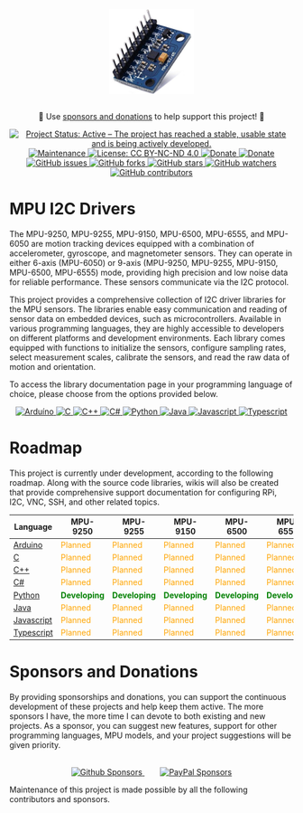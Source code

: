 <div align="center">

<a href="https://github.com/jefmenegazzo/mpu-i2c-drivers">
    <img
    src="https://raw.githubusercontent.com/jefmenegazzo/mpu-i2c-drivers/master/img/mpu.jpg"
    alt="MPU"
    height="150"
    align="center"
    />
</a>

<div>
<br />

<!-- 🙌 Use [sponsors and donations](#Sponsors-and-Donations) to help support this project! 🙌 -->

🙌 Use <a href="#Sponsors-and-Donations">sponsors and donations</a> to help support this project! 🙌

<!-- <br /> -->
</div>

<!-- [![Project Status: Active – The project has reached a stable, usable state and is being actively developed.](https://img.shields.io/badge/Project_Status-Active-green?style=flat-square&color=success)](https://github.com/jefmenegazzo/mpu-i2c-drivers)
[![Maintenance](https://img.shields.io/badge/Maintained%3F-Yes-green.svg?style=flat-square&color=success)](https://github.com/jefmenegazzo/mpu-i2c-drivers)
[![License: CC BY-NC-ND 4.0](https://img.shields.io/badge/License-MIT-lightgrey.svg?style=flat-square&color=success)](LICENSE.txt)
[![Donate](https://img.shields.io/badge/Donate-PayPal-success.svg?style=flat-square)](https://www.paypal.com/donate/?hosted_button_id=QA7BLD3X842W6)
[![Donate](https://img.shields.io/badge/Donate-Github-success.svg?style=flat-square)](https://github.com/sponsors/jefmenegazzo)

[![GitHub issues](https://img.shields.io/github/issues/jefmenegazzo/mpu-i2c-drivers?style=flat-square&color=blue)](https://github.com/jefmenegazzo/mpu-i2c-drivers/issues)
[![GitHub forks](https://img.shields.io/github/forks/jefmenegazzo/mpu-i2c-drivers?style=flat-square&color=blue)](https://github.com/jefmenegazzo/mpu-i2c-drivers/network/members)
[![GitHub stars](https://img.shields.io/github/stars/jefmenegazzo/mpu-i2c-drivers?style=flat-square&color=blue)](https://github.com/jefmenegazzo/mpu-i2c-drivers/stargazers)
[![GitHub watchers](https://img.shields.io/github/watchers/jefmenegazzo/mpu-i2c-drivers?style=flat-square&color=blue)](https://github.com/jefmenegazzo/mpu-i2c-drivers/watchers)
[![GitHub contributors](https://img.shields.io/github/contributors/jefmenegazzo/mpu-i2c-drivers?style=flat-square&color=blue)](https://github.com/jefmenegazzo/mpu-i2c-drivers/graphs/contributors/) -->

<a href="https://github.com/jefmenegazzo/mpu-i2c-drivers">
    <img src="https://img.shields.io/badge/Project_Status-Active-green?style=flat-square&color=success" alt="Project Status: Active – The project has reached a stable, usable state and is being actively developed."/>
</a>
<a href="https://github.com/jefmenegazzo/mpu-i2c-drivers">
    <img src="https://img.shields.io/badge/Maintained%3F-Yes-green.svg?style=flat-square&color=success" alt="Maintenance"/>
</a>
<a href="#LICENSE.txt">
    <img src="https://img.shields.io/badge/License-MIT-lightgrey.svg?style=flat-square&color=success" alt="License: CC BY-NC-ND 4.0"/>
</a>
<a href="https://www.paypal.com/donate/?hosted_button_id=QA7BLD3X842W6">
    <img src="https://img.shields.io/badge/Donate-PayPal-success.svg?style=flat-square" alt="Donate"/>
</a>
<a href="https://github.com/sponsors/jefmenegazzo">
    <img src="https://img.shields.io/badge/Donate-Github-success.svg?style=flat-square" alt="Donate"/>
</a>

<a href="https://github.com/jefmenegazzo/mpu-i2c-drivers/issues">
    <img src="https://img.shields.io/github/issues/jefmenegazzo/mpu-i2c-drivers?style=flat-square&color=blue" alt="GitHub issues"/>
</a>
<a href="https://github.com/jefmenegazzo/mpu-i2c-drivers/network/members">
    <img src="https://img.shields.io/github/forks/jefmenegazzo/mpu-i2c-drivers?style=flat-square&color=blue" alt="GitHub forks"/>
</a>
<a href="https://github.com/jefmenegazzo/mpu-i2c-drivers/stargazers">
    <img src="https://img.shields.io/github/stars/jefmenegazzo/mpu-i2c-drivers?style=flat-square&color=blue" alt="GitHub stars"/>
</a>
<a href="https://github.com/jefmenegazzo/mpu-i2c-drivers/watchers">
    <img src="https://img.shields.io/github/watchers/jefmenegazzo/mpu-i2c-drivers?style=flat-square&color=blue" alt="GitHub watchers"/>
</a>
<a href="https://github.com/jefmenegazzo/mpu-i2c-drivers/graphs/contributors/">
    <img src="https://img.shields.io/github/contributors/jefmenegazzo/mpu-i2c-drivers?style=flat-square&color=blue" alt="GitHub contributors"/>
</a>

</div>

# MPU I2C Drivers

The MPU-9250, MPU-9255, MPU-9150, MPU-6500, MPU-6555, and MPU-6050 are motion tracking devices equipped with a combination of accelerometer, gyroscope, and magnetometer sensors. They can operate in either 6-axis (MPU-6050) or 9-axis (MPU-9250, MPU-9255, MPU-9150, MPU-6500, MPU-6555) mode, providing high precision and low noise data for reliable performance. These sensors communicate via the I2C protocol.

This project provides a comprehensive collection of I2C driver libraries for the MPU sensors. The libraries enable easy communication and reading of sensor data on embedded devices, such as microcontrollers. Available in various programming languages, they are highly accessible to developers on different platforms and development environments. Each library comes equipped with functions to initialize the sensors, configure sampling rates, select measurement scales, calibrate the sensors, and read the raw data of motion and orientation.

To access the library documentation page in your programming language of choice, please choose from the options provided below.

<div align="center">

<!-- [![Arduíno](https://img.shields.io/static/v1?label=&message=Arduino&color=blue&url=https://github.com/jefmenegazzo/mpu-i2c-drivers-arduino&logoWidth=20&logo=arduino&style=flat-square&logoColor=white)](https://github.com/jefmenegazzo/mpu-i2c-drivers-arduino)
[![C](https://img.shields.io/static/v1?label=&message=C&color=blue&url=https://github.com/jefmenegazzo/mpu-i2c-drivers-c&logoWidth=20&logo=C&style=flat-square&logoColor=white)](https://github.com/jefmenegazzo/mpu-i2c-drivers-c)
[![C++](https://img.shields.io/static/v1?label=&message=C%2B%2B&color=blue&url=https://github.com/jefmenegazzo/mpu-i2c-drivers-cpp&logoWidth=20&logo=cplusplus&style=flat-square&logoColor=white)](https://github.com/jefmenegazzo/mpu-i2c-drivers-cpp)
[![C#](https://img.shields.io/static/v1?label=&message=C%23&color=blue&url=https://github.com/jefmenegazzo/mpu-i2c-drivers-csharp&logoWidth=20&logo=csharp&style=flat-square&logoColor=white)](https://github.com/jefmenegazzo/mpu-i2c-drivers-csharp)
[![Python](https://img.shields.io/static/v1?label=&message=Python&color=blue&url=https://github.com/jefmenegazzo/mpu-i2c-drivers-python&logoWidth=20&logo=python&style=flat-square&logoColor=white)](https://github.com/jefmenegazzo/mpu-i2c-drivers-python)
[![Java](https://img.shields.io/static/v1?label=&message=Java&color=blue&url=https://github.com/jefmenegazzo/mpu-i2c-drivers-java&logoWidth=20&logo=openjdk&style=flat-square&logoColor=white)](https://github.com/jefmenegazzo/mpu-i2c-drivers-java)
[![Javascript](https://img.shields.io/static/v1?label=&message=Javascript&color=blue&url=https://github.com/jefmenegazzo/mpu-i2c-drivers-javascript&logoWidth=20&logo=javascript&style=flat-square&logoColor=white)](https://github.com/jefmenegazzo/mpu-i2c-drivers-javascript)
[![Typescript](https://img.shields.io/static/v1?label=&message=Typescript&color=blue&url=https://github.com/jefmenegazzo/mpu-i2c-drivers-typescript&logoWidth=20&logo=typescript&style=flat-square&logoColor=white)](https://github.com/jefmenegazzo/mpu-i2c-drivers-typescript) -->

<a href="https://github.com/jefmenegazzo/mpu-i2c-drivers-arduino">
    <img src="https://img.shields.io/static/v1?label=&message=Arduino&color=blue&url=https://github.com/jefmenegazzo/mpu-i2c-drivers-arduino&logoWidth=20&logo=arduino&style=flat-square&logoColor=white" alt="Arduíno"/>
</a>
<a href="https://github.com/jefmenegazzo/mpu-i2c-drivers-c">
    <img src="https://img.shields.io/static/v1?label=&message=C&color=blue&url=https://github.com/jefmenegazzo/mpu-i2c-drivers-c&logoWidth=20&logo=C&style=flat-square&logoColor=white" alt="C"/>
</a>
<a href="https://github.com/jefmenegazzo/mpu-i2c-drivers-cpp">
    <img src="https://img.shields.io/static/v1?label=&message=C%2B%2B&color=blue&url=https://github.com/jefmenegazzo/mpu-i2c-drivers-cpp&logoWidth=20&logo=cplusplus&style=flat-square&logoColor=white" alt="C++"/>
</a>
<a href="https://github.com/jefmenegazzo/mpu-i2c-drivers-csharp">
    <img src="https://img.shields.io/static/v1?label=&message=C%23&color=blue&url=https://github.com/jefmenegazzo/mpu-i2c-drivers-csharp&logoWidth=20&logo=csharp&style=flat-square&logoColor=white" alt="C#"/>
</a>
<a href="https://github.com/jefmenegazzo/mpu-i2c-drivers-python">
    <img src="https://img.shields.io/static/v1?label=&message=Python&color=blue&url=https://github.com/jefmenegazzo/mpu-i2c-drivers-python&logoWidth=20&logo=python&style=flat-square&logoColor=white" alt="Python"/>
</a>
<a href="https://github.com/jefmenegazzo/mpu-i2c-drivers-java">
    <img src="https://img.shields.io/static/v1?label=&message=Java&color=blue&url=https://github.com/jefmenegazzo/mpu-i2c-drivers-java&logoWidth=20&logo=openjdk&style=flat-square&logoColor=white" alt="Java"/>
</a>
<a href="https://github.com/jefmenegazzo/mpu-i2c-drivers-javascript">
    <img src="https://img.shields.io/static/v1?label=&message=Javascript&color=blue&url=https://github.com/jefmenegazzo/mpu-i2c-drivers-javascript&logoWidth=20&logo=javascript&style=flat-square&logoColor=white" alt="Javascript"/>
</a>
<a href="https://github.com/jefmenegazzo/mpu-i2c-drivers-typescript">
    <img src="https://img.shields.io/static/v1?label=&message=Typescript&color=blue&url=https://github.com/jefmenegazzo/mpu-i2c-drivers-typescript&logoWidth=20&logo=typescript&style=flat-square&logoColor=white" alt="Typescript"/>
</a>

</div>

# Roadmap

This project is currently under development, according to the following roadmap. Along with the source code libraries, wikis will also be created that provide comprehensive support documentation for configuring RPi, I2C, VNC, SSH, and other related topics.

| Language | MPU-9250 | MPU-9255 | MPU-9150 | MPU-6500 | MPU-6555 | MPU-6050 |
| --- | --- | --- | --- | --- | --- | --- |
| [Arduino](https://github.com/jefmenegazzo/mpu-i2c-drivers-arduino) | <span style="color: orange;"><span style="color: orange;">Planned</span></span> | <span style="color: orange;">Planned</span> | <span style="color: orange;">Planned</span> | <span style="color: orange;">Planned</span> | <span style="color: orange;">Planned</span> | <span style="color: orange;">Planned</span> |
| [C](https://github.com/jefmenegazzo/mpu-i2c-drivers-c) | <span style="color: orange;"><span style="color: orange;">Planned</span></span> | <span style="color: orange;">Planned</span> | <span style="color: orange;">Planned</span> | <span style="color: orange;">Planned</span> | <span style="color: orange;">Planned</span> | <span style="color: orange;">Planned</span> |
| [C++](https://github.com/jefmenegazzo/mpu-i2c-drivers-cpp) |  <span style="color: orange;">Planned</span> | <span style="color: orange;">Planned</span> | <span style="color: orange;">Planned</span> | <span style="color: orange;">Planned</span> | <span style="color: orange;">Planned</span> | <span style="color: orange;">Planned</span> |
| [C#](https://github.com/jefmenegazzo/mpu-i2c-drivers-csharp) |  <span style="color: orange;">Planned</span> | <span style="color: orange;">Planned</span> | <span style="color: orange;">Planned</span> | <span style="color: orange;">Planned</span> | <span style="color: orange;">Planned</span> | <span style="color: orange;">Planned</span> |
| [Python](https://github.com/jefmenegazzo/mpu-i2c-drivers-python) |  <span style="color: green;">**Developing**</span> | <span style="color: green;">**Developing**</span> | <span style="color: green;">**Developing**</span> | <span style="color: green;">**Developing**</span> | <span style="color: green;">**Developing**</span> | <span style="color: green;">**Developing**</span> |
| [Java](https://github.com/jefmenegazzo/mpu-i2c-drivers-java) |  <span style="color: orange;">Planned</span> | <span style="color: orange;">Planned</span> | <span style="color: orange;">Planned</span> | <span style="color: orange;">Planned</span> | <span style="color: orange;">Planned</span> | <span style="color: orange;">Planned</span> |
| [Javascript](https://github.com/jefmenegazzo/mpu-i2c-drivers-javascript) |  <span style="color: orange;">Planned</span> | <span style="color: orange;">Planned</span> | <span style="color: orange;">Planned</span> | <span style="color: orange;">Planned</span> | <span style="color: orange;">Planned</span> | <span style="color: orange;">Planned</span> |
| [Typescript](https://github.com/jefmenegazzo/mpu-i2c-drivers-typescript) |  <span style="color: orange;">Planned</span> | <span style="color: orange;">Planned</span> | <span style="color: orange;">Planned</span> | <span style="color: orange;">Planned</span> | <span style="color: orange;">Planned</span> | <span style="color: orange;">Planned</span> |

# Sponsors and Donations

By providing sponsorships and donations, you can support the continuous development of these projects and help keep them active. The more sponsors I have, the more time I can devote to both existing and new projects. As a sponsor, you can suggest new features, support for other programming languages, MPU models, and your project suggestions will be given priority.

<div align="center">

<br />

<!-- [![Github Sponsors](https://img.shields.io/static/v1?label=Donate%20with&message=Github%20Sponsors&logo=github&style=for-the-badge&color=blue&logoColor=white)](https://github.com/sponsors/jefmenegazzo)&nbsp;&nbsp;&nbsp;&nbsp;&nbsp;&nbsp;
[![PayPal Sponsors](https://img.shields.io/static/v1?label=Donate%20with&message=Paypal&logo=paypal&style=for-the-badge&color=blue&logoColor=white)](https://www.paypal.com/donate/?hosted_button_id=QA7BLD3X842W6) -->

<a href="https://github.com/sponsors/jefmenegazzo">
    <img src="https://img.shields.io/static/v1?label=Donate%20with&message=Github%20Sponsors&logo=github&style=for-the-badge&color=blue&logoColor=white&link=https://github.com/sponsors/jefmenegazzo" alt="Github Sponsors"/>
</a>
&nbsp;&nbsp;&nbsp;&nbsp;&nbsp;&nbsp;
<a href="https://www.paypal.com/donate/?hosted_button_id=QA7BLD3X842W6">
    <img src="https://img.shields.io/static/v1?label=Donate%20with&message=Paypal&logo=paypal&style=for-the-badge&color=blue&logoColor=white&link=https://www.paypal.com/donate/?hosted_button_id=QA7BLD3X842W6" alt="PayPal Sponsors"/>
</a>

<br/>

</div>

Maintenance of this project is made possible by all the following contributors and sponsors.

<!-- sponsors --><!-- sponsors -->
